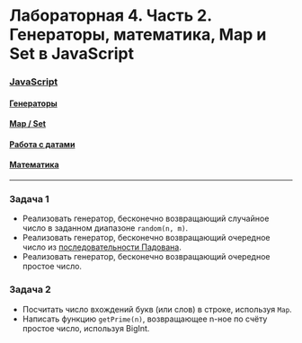# Лабораторная 4. Часть 2. Генераторы, математика, Map и Set в JavaScript

### [JavaScript](https://dmitryweiner.github.io/web-lectures/JS_part6.html#/)
#### [Генераторы](https://dmitryweiner.github.io/web-lectures/JS_part6.html#/1)
#### [Map / Set](https://dmitryweiner.github.io/web-lectures/JS_part6.html#/8)
#### [Работа с датами](https://dmitryweiner.github.io/web-lectures/JS_part6.html#/15)
#### [Математика](https://dmitryweiner.github.io/web-lectures/JS_part6.html#/20)

---

### Задача 1
* Реализовать генератор, бесконечно возвращающий случайное число в заданном диапазоне `random(n, m)`.
* Реализовать генератор, бесконечно возвращающий очередное число из
  [последовательности Падована](https://ru.wikipedia.org/wiki/%D0%9F%D0%BE%D1%81%D0%BB%D0%B5%D0%B4%D0%BE%D0%B2%D0%B0%D1%82%D0%B5%D0%BB%D1%8C%D0%BD%D0%BE%D1%81%D1%82%D1%8C_%D0%9F%D0%B0%D0%B4%D0%BE%D0%B2%D0%B0%D0%BD%D0%B0).
* Реализовать генератор, бесконечно возвращающий очередное простое число.

### Задача 2
* Посчитать число вхождений букв (или слов) в строке, используя `Map`.
* Написать функцию `getPrime(n)`, возвращающее n-ное по счёту простое число, используя BigInt.
